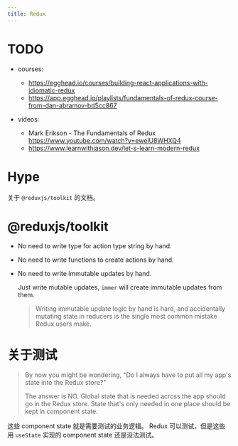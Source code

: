 ```yaml
---
title: Redux
---
```


# TODO

- courses:

  - https://egghead.io/courses/building-react-applications-with-idiomatic-redux
  - https://app.egghead.io/playlists/fundamentals-of-redux-course-from-dan-abramov-bd5cc867

- videos:
  - Mark Erikson - The Fundamentals of Redux
    https://www.youtube.com/watch?v=ewelU8WHXQ4
  - https://www.learnwithjason.dev/let-s-learn-modern-redux

# Hype

关于 `@reduxjs/toolkit` 的文档。

# @reduxjs/toolkit

- No need to write type for action type string by hand.

- No need to write functions to create actions by hand.

- No need to write immutable updates by hand.

  Just write mutable updates, `immer` will create immutable updates from them.

  > Writing immutable update logic by hand is hard, and accidentally
  > mutating state in reducers is the single most common mistake
  > Redux users make.

# 关于测试

> By now you might be wondering, "Do I always have to put all my app's
> state into the Redux store?"
>
> The answer is NO. Global state that is needed across the app should go
> in the Redux store. State that's only needed in one place should be
> kept in component state.

这些 component state 就是需要测试的业务逻辑。
Redux 可以测试，但是这些用 `useState` 实现的 component state
还是没法测试。
